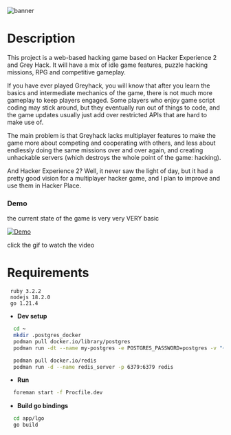 ![banner](https://i.imgur.com/T509KBB.png "banner")

# Description

This project is a web-based hacking game based on Hacker Experience 2 and Grey Hack. It will have a mix of idle game features, puzzle hacking missions, RPG and competitive gameplay.

If you have ever played Greyhack, you will know that after you learn the basics and intermediate mechanics of the game, there is not much more gameplay to keep players engaged. Some players who enjoy game script coding may stick around, but they eventually run out of things to code, and the game updates usually just add over restricted APIs that are hard to make use of.

The main problem is that Greyhack lacks multiplayer features to make the game more about competing and cooperating with others, and less about endlessly doing the same missions over and over again, and creating unhackable servers (which destroys the whole point of the game: hacking).

And Hacker Experience 2? Well, it never saw the light of day, but it had a pretty good vision for a multiplayer hacker game, and I plan to improve and use them in Hacker Place.

### Demo

the current state of the game is very very VERY basic

[![Demo](https://i.imgur.com/BLuFcNG.gif)](https://youtu.be/nH8yHv3BHE4)

click the gif to watch the video

# Requirements

```
 ruby 3.2.2
 nodejs 18.2.0
 go 1.21.4
```

* **Dev setup**

```bash
  cd ~
  mkdir .postgres_docker
  podman pull docker.io/library/postgres
  podman run -dt --name my-postgres -e POSTGRES_PASSWORD=postgres -v "~/.postgres_docker:/var/lib/postgresql/data:Z" -p 5432:5432 postgres

  podman pull docker.io/redis
  podman run -d --name redis_server -p 6379:6379 redis
```

* **Run**

```bash
  foreman start -f Procfile.dev 
```

* **Build go bindings**

```bash
  cd app/lgo
  go build
```
